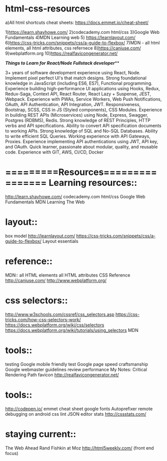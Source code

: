 # html-css-resources

a)All html shortcuts cheat sheets:
https://docs.emmet.io/cheat-sheet/

1)https://learn.shayhowe.com/
2)codecademy.com html/css
3)Google Web Fundamentals
4)MDN Learning web
5) https://learnlayout.com/
6)https://css-tricks.com/snippets/css/a-guide-to-flexbox/
7)MDN - all html elements, all html attributes, css refernece
8)https://caniuse.com/
9)webplatform.org
10)https://realfavicongenerator.net/







*****Things to Learn for React/Node Fullstack developer*******

3+ years of software development experience using React, Node.
Implement pixel perfect UI's that match designs.
Strong foundational knowledge in JavaScript (including ES6, ES7), Functional programming.
Experience building high-performance UI applications using Hooks, Redux, Redux-Saga, Context API, React Router, React Lazy + Suspense, JEST, Webpack.
Experience with PWAs, Service Workers, Web Push Notifications, OAuth, API Authentication, API Integration, JWT.
Responsiveness, Bootstrap, SCSS, CSS in JS (Styled components), CSS Modules.
Experience in building REST APIs (Microservices) using Node, Express, Swagger, Postgres (RDBMS), Redis.
Strong knowledge of REST Principles, HTTP verbs and API specifications. Ability to convert API specification documents to working APIs.
Strong knowledge of SQL and No-SQL Databases. Ability to write efficient SQL Queries.
Working experience with API Gateways, Proxies.
Experience implementing API authentications using JWT, API key, and OAuth.
Quick learner, passionate about modular, quality, and reusable code.
Experience with GIT, AWS, CI/CD, Docker



=========Resources================
Learning resources::
================================
http://learn.shayhowe.com/ 
codecademy.com html/css
Google Web Fundamentals
MDN Learning The Web

layout::
====================================
box model
http://learnlayout.com/
https://css-tricks.com/snippets/css/a-guide-to-flexbox/ 
Layout essentials

reference::
==================
MDN::
all HTML elements
all HTML attributes
CSS Reference
http://caniuse.com/ 
http://www.webplatform.org/ 

css selectors::
===============================
http://www.w3schools.com/cssref/css_selectors.asp 
https://css-tricks.com/how-css-selectors-work/ 
https://docs.webplatform.org/wiki/css/selectors 
https://docs.webplatform.org/wiki/tutorials/using_selectors 
MDN

tools::
=================================
testing
Google mobile friendly test
Google page speed
craftsmanship
Google webmaster guidelines
review
performance
My Notes: Critical Rendering Path
favicon
http://realfavicongenerator.net/ 

tools::
=================================================
http://codepen.io/ 
emmet cheat sheet
google fonts
Autoprefixer
remote debugging on android
css lint
JSON editor
stats
http://cssstats.com/ 

staying current::
=======================================
The Web Ahead
Rand Fishkin at Moz
http://html5weekly.com/ (front end focus)
